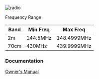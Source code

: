 <!-- TITLE: Yaesu Ft 726 R -->

![radio](https://i.imgur.com/v6KIG3I.png)

Frequency Range

|Band|Min Freq|Max Freq   |
|----|--------|-----------|
|2m  |144.5MHz|148.4999MHz|
|70cm|	430MHz|439.9999MHz|

### Documentation

[Owner's Manual](http://www.radiomanual.info/schemi/YAESU_VU/FT-726R_user.pdf)
